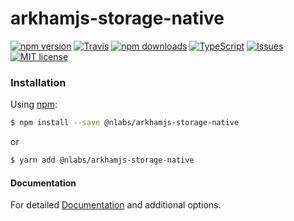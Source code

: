 # arkhamjs-storage-native

[![npm version](https://img.shields.io/npm/v/arkhamjs-storage-native.svg?style=flat-square)](https://www.npmjs.com/package/arkhamjs-storage-native)
[![Travis](https://img.shields.io/travis/nitrogenlabs/arkhamjs-storage-native.svg?style=flat-square)](https://travis-ci.org/nitrogenlabs/arkhamjs-storage-native)
[![npm downloads](https://img.shields.io/npm/dm/arkhamjs-storage-native.svg?style=flat-square)](https://www.npmjs.com/package/arkhamjs-storage-native)
[![TypeScript](https://badges.frapsoft.com/typescript/version/typescript-next.svg?v=101)](https://github.com/ellerbrock/typescript-badges/)
[![Issues](http://img.shields.io/github/issues/nitrogenlabs/arkhamjs-storage-native.svg?style=flat-square)](https://github.com/nitrogenlabs/arkhamjs-storage-native/issues)
[![MIT license](http://img.shields.io/badge/license-MIT-brightgreen.svg?style=flat-square)](http://opensource.org/licenses/MIT)

### Installation

Using [npm](https://www.npmjs.com/):
```bash
$ npm install --save @nlabs/arkhamjs-storage-native
```
or
```bash
$ yarn add @nlabs/arkhamjs-storage-native
```

#### Documentation

For detailed [Documentation](http://www.arkhamjs.com) and additional options.

